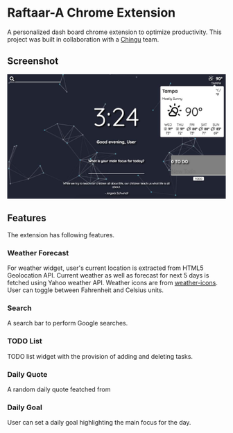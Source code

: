 # Raftaar-A Chrome Extension
A personalized dash board chrome extension to optimize productivity. This project was built in collaboration with a [Chingu](https://chingu.io/) team.

## Screenshot
![Extension Screenshot](./screenshot/rc-large.jpg?raw=true)

## Features
The extension has following features.

### Weather Forecast
For weather widget, user's current location is extracted from HTML5 Geolocation API. Current weather as well as forecast for next 5 days is fetched using Yahoo weather API. Weather icons are from [weather-icons](https://erikflowers.github.io/weather-icons/). User can toggle between Fahrenheit and Celsius units. 

### Search 
A search bar to perform Google searches.

### TODO List
TODO list widget with the provision of adding and deleting tasks.

### Daily Quote
A random daily quote featched from 

### Daily Goal
User can set a daily goal highlighting the main focus for the day.


